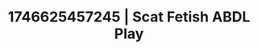 ---
categories:
- Sensual cosplay
- AI-generated
- Subtle kink
- Erotic dream roleplay
- Pleasure activism
- ASMR
- Soft domination
- Cosplay
image: /assets/images/1746625457245.jpg
layout: post
seo:
  description: Featured content with artistic Scat Fetish, ABDL Play. HD images available.
  keywords: Scat Fetish, ABDL Play
  og_image: /assets/images/1746625457245.jpg
  schema_type: VisualArtwork
tags:
- ABDL Play
- '#1746625457245'
- Scat Fetish
title: 1746625457245 | Scat Fetish ABDL Play
---